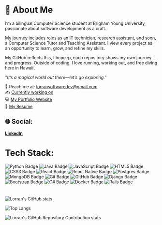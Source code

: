 # 🎱 About Me 

I’m a bilingual Computer Science student at Brigham Young University, passionate about software development as a craft. 

My journey includes roles as an IT technician, research assistant, and soon, a Computer Science Tutor and Teaching Assistant.
I view every project as an opportunity to learn, grow, and refine my skills. 

My GitHub reflects this, I hope :p, each repository shows my own journey and progress.
Outside of coding, I love running, working out, and free diving here in Hawaii’.

"*It’s a magical world out there—let’s go exploring.*"

📧 Reach me at: lorransoftwaredev@gmail.com </br>
✍️ [Currently working on](https://github.com/Low-go/AIRFLIGHT_ENTERPRISE)  
💻 [My Portfolio Website](https://low-go.github.io/portfolio/)  
📝 [My Resume](https://drive.google.com/file/d/1YheAHsMiDIBmMAXkI61wyDsaAf1VgRan/view?usp=drive_link)


## 🌐 Social:<br/>
**[LinkedIn](https://www.linkedin.com/in/lorran-alves-galdino/)**  


# Tech Stack:
![Python Badge](https://img.shields.io/badge/Python-blue?style=for-the-badge&logo=python&logoColor=white)
![Java Badge](https://img.shields.io/badge/Java-red?style=for-the-badge&logo=oracle&logoColor=white)
![JavaScript Badge](https://img.shields.io/badge/JavaScript-yellow?style=for-the-badge&logo=javascript&logoColor=white)
![HTML5 Badge](https://img.shields.io/badge/HTML5-orange?style=for-the-badge&logo=html5&logoColor=white)
![CSS3 Badge](https://img.shields.io/badge/CSS3-blue?style=for-the-badge&logo=css3&logoColor=white)
![React Badge](https://img.shields.io/badge/React-61DAFB?style=for-the-badge&logo=react&logoColor=white)
![React Native Badge](https://img.shields.io/badge/React%20Native-61DAFB?style=for-the-badge&logo=react&logoColor=white)
![Postgres Badge](https://img.shields.io/badge/PostgreSQL-4169E1?style=for-the-badge&logo=postgresql&logoColor=white)
![MongoDB Badge](https://img.shields.io/badge/MongoDB-47A248?style=for-the-badge&logo=mongodb&logoColor=white)
![Git Badge](https://img.shields.io/badge/Git-F05032?style=for-the-badge&logo=git&logoColor=white)
![GitHub Badge](https://img.shields.io/badge/GitHub-181717?style=for-the-badge&logo=github&logoColor=white)
![Django Badge](https://img.shields.io/badge/Django-092E20?style=for-the-badge&logo=django&logoColor=white)
![Bootstrap Badge](https://img.shields.io/badge/Bootstrap-7952B3?style=for-the-badge&logo=bootstrap&logoColor=white)
![C# Badge](https://img.shields.io/badge/C%23-239120?style=for-the-badge&logo=csharp&logoColor=white)
![Docker Badge](https://img.shields.io/badge/Docker-2496ED?style=for-the-badge&logo=docker&logoColor=white)
![Rails Badge](https://img.shields.io/badge/Rails-CC0000?style=for-the-badge&logo=rubyonrails&logoColor=white)

#

![Lorran's GitHub stats](https://github-readme-stats.vercel.app/api?username=low-go&show_icons=true&theme=vue-dark)



![Top Langs](https://github-readme-stats.vercel.app/api/top-langs/?username=low-go&layout=compact&theme=vue-dark)

![Lorran's GitHub Repository Contribution stats](https://github-contributor-stats.vercel.app/api?username=low-go&limit=3&theme=vue-dark)
